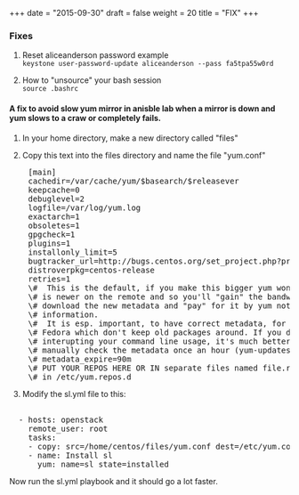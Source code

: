 +++
date = "2015-09-30"
draft = false
weight = 20
title = "FIX"
+++

### Fixes

1. Reset aliceanderson password example  
   `keystone user-password-update aliceanderson --pass fa5tpa55w0rd`


2. How to "unsource" your bash session  
   `source .bashrc`

#### A fix to avoid slow yum mirror in anisble lab when a mirror is down and yum slows to a craw or completely fails.

1. In your home directory, make a new directory called "files"

2. Copy this text into the files directory and name the file "yum.conf"
<pre>
    [main]
    cachedir=/var/cache/yum/$basearch/$releasever
    keepcache=0
    debuglevel=2
    logfile=/var/log/yum.log
    exactarch=1
    obsoletes=1
    gpgcheck=1
    plugins=1
    installonly_limit=5
    bugtracker_url=http://bugs.centos.org/set_project.php?project_id=23&ref=http://bugs.centos.org/bug_report_page.php?category=yum
    distroverpkg=centos-release
    retries=1
    \#  This is the default, if you make this bigger yum won't see if the metadata
    \# is newer on the remote and so you'll "gain" the bandwidth of not having to
    \# download the new metadata and "pay" for it by yum not having correct
    \# information.
    \#  It is esp. important, to have correct metadata, for distributions like
    \# Fedora which don't keep old packages around. If you don't like this checking
    \# interupting your command line usage, it's much better to have something
    \# manually check the metadata once an hour (yum-updatesd will do this).
    \# metadata_expire=90m
    \# PUT YOUR REPOS HERE OR IN separate files named file.repo
    \# in /etc/yum.repos.d    
</pre>

3. Modify the sl.yml file to this:

<pre> 
  - hosts: openstack
    remote_user: root
    tasks:
    - copy: src=/home/centos/files/yum.conf dest=/etc/yum.conf owner=root group=root mode=0644
    - name: Install sl
      yum: name=sl state=installed
</pre>

Now run the sl.yml playbook and it should go a lot faster.

